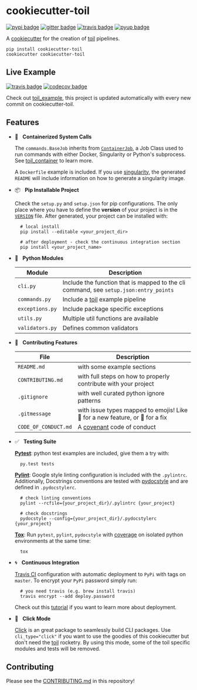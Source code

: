 # cookiecutter-toil

[![pypi badge][pypi_badge]][pypi_base]
[![gitter badge][gitter_badge]][gitter_base]
[![travis badge][travis_badge]][travis_base]
[![pyup badge][pyup_badge]][pyup_base]

A [cookiecutter] for the creation of [toil] pipelines.

    pip install cookiecutter-toil
    cookiecutter cookiecutter-toil

## Live Example

[![travis badge][example_travis_badge]][example_travis_base]
[![codecov badge][example_codecov_badge]][example_codecov_base]

Check out [toil_example], this project is updated automatically with every new commit on cookiecutter-toil.

## Features

* 🐳 &nbsp; **Containerized System Calls**

    The `commands.BaseJob` inherits from [`ContainerJob`][toil_container], a Job Class used to run commands with either Docker, Singularity or Python's subprocess. See [toil_container] to learn more.

    A `Dockerfile` example is included. If you use [singularity], the generated `README` will include information on how to generate a singularity image.

* 📦 &nbsp; **Pip Installable Project**

    Check the `setup.py` and `setup.json` for pip configurations. The only place where you have to define the **version** of your project is in the [`VERSION`] file. After generated, your project can be installed with:

        # local install
        pip install --editable <your_project_dir>

        # after deployment - check the continuous integration section
        pip install <your_project_name>

* 🍉 &nbsp; **Python Modules**

    | Module          | Description                                                                           |
    | --------------- | ------------------------------------------------------------------------------------- |
    | `cli.py`        | Include the function that is mapped to the cli command, see `setup.json:entry_points` |
    | `commands.py`   | Include a [toil] example pipeline                                                     |
    | `exceptions.py` | Include package specific exceptions                                                   |
    | `utils.py`      | Multiple util functions are available                                                 |
    | `validators.py` | Defines common validators                                                             |

* 🚧 &nbsp; **Contributing Features**

    | File                 | Description                                                                   |
    | -------------------- | ----------------------------------------------------------------------------- |
    | `README.md`          | with some example sections                                                    |
    | `CONTRIBUTING.md`    | with full steps on how to properly contribute with your project               |
    | `.gitignore`         | with well curated python ignore patterns                                      |
    | `.gitmessage`        | with issue types mapped to emojis! Like 🚀 for a new feature, or 🐛 for a fix |
    | `CODE_OF_CONDUCT.md` | A [covenant] code of conduct                                                  |

* ✅ &nbsp; **Testing Suite**

    **[Pytest]**: python test examples are included, give them a try with:

        py.test tests

    **[Pylint]**: Google style linting configuration is included with the `.pylintrc`. Additionally, Docstrings conventions are tested with [pydocstyle] and are defined in `.pydocstylerc`.

        # check linting conventions
        pylint --rcfile={your_project_dir}/.pylintrc {your_project}

        # check docstrings
        pydocstyle --config={your_project_dir}/.pydocstylerc {your_project}

    **[Tox]**: Run `pytest`, `pylint`, `pydocstyle` with [coverage] on isolated python environments at the same time:

        tox

* 🌀 &nbsp; **Continuous Integration**

    [Travis CI] configuration with automatic deployment to `PyPi` with tags on `master`. To encrypt your `PyPi` password simply run:

        # you need travis (e.g. brew install travis)
        travis encrypt --add deploy.password

    Check out this [tutorial][travis_deploy] if you want to learn more about deployment.

* 🐁 &nbsp; **Click Mode**

    [Click] is an great package to seamlessly build CLI packages. Use `cli_type="click"` if you want to use the goodies of this cookiecutter but don't need the [toil] rocketry. By using this mode, some of the toil specific modules and tests will be removed.

## Contributing

Please see the [CONTRIBUTING.md](CONTRIBUTING.md) in this repository!

<!-- References -->
[toil_example]: https://github.com/leukgen/toil_example
[`VERSION`]: https://packaging.python.org/guides/single-sourcing-package-version/
[click]: http://click.pocoo.org/6/
[covenant]: http://contributor-covenant.org/version/1/4/
[cookiecutter]: https://github.com/audreyr/cookiecutter
[coverage]: https://coverage.readthedocs.io
[pydocstyle]: http://www.pydocstyle.org/en
[pylint]: https://www.pylint.org/
[pytest-env]: https://github.com/MobileDynasty/pytest-env
[pytest]: https://docs.pytest.org/en/latest/
[singularity]: http://singularity.lbl.gov/
[toil_container]: https://github.com/leukgen/toil_container
[toil]: http://toil.readthedocs.io/
[tox]: http://tox.readthedocs.io/
[travis ci]: https://travis-ci.org/
[travis_deploy]: https://docs.travis-ci.com/user/deployment/pypi/

<!-- Badges -->
[gitter_badge]: https://badges.gitter.im/leukgen/cookiecutter-toil/Lobby.svg
[gitter_base]: https://gitter.im/leukgen/cookiecutter-toil
[pypi_badge]: https://img.shields.io/pypi/v/cookiecutter-toil.svg
[pypi_base]: https://pypi.python.org/pypi/cookiecutter-toil
[pyup_badge]: https://pyup.io/repos/github/leukgen/cookiecutter-toil/shield.svg
[pyup_base]: https://pyup.io/repos/github/leukgen/cookiecutter-toil/
[travis_badge]: https://img.shields.io/travis/leukgen/cookiecutter-toil.svg
[travis_base]: https://travis-ci.org/leukgen/cookiecutter-toil

<!-- toil example badges -->
[example_codecov_badge]: https://codecov.io/gh/leukgen/toil_example/branch/master/graph/badge.svg
[example_codecov_base]: https://codecov.io/gh/leukgen/toil_example
[example_travis_badge]: https://img.shields.io/travis/leukgen/toil_example.svg
[example_travis_base]: https://travis-ci.org/leukgen/toil_example
